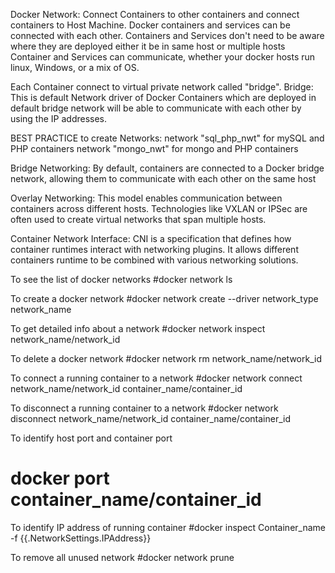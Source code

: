 Docker Network: Connect Containers to other containers and connect containers to Host Machine.
Docker containers and services can be connected with each other.
Containers and Services don't need to be aware where they are deployed either it be in same host or multiple hosts
Container and Services can communicate, whether your docker hosts run linux, Windows, or a mix of OS.

Each Container connect to virtual private network called "bridge".
Bridge: This is default Network driver of Docker
Containers which are deployed in default bridge network will be able to communicate with each other by using the IP addresses.

BEST PRACTICE to create Networks:
network "sql_php_nwt" for mySQL and PHP containers
network "mongo_nwt" for mongo and PHP containers

Bridge Networking: By default, containers are connected to a Docker bridge network, allowing them to communicate with each other on the same host 

Overlay Networking: This model enables communication between containers across different hosts. Technologies like VXLAN or IPSec are often used to create virtual networks that span multiple hosts.

Container Network Interface: CNI is a specification that defines how container runtimes interact with networking plugins. It allows different containers runtime to be combined with various networking solutions.

To see the list of docker networks
#docker network ls

To create a docker network
#docker network create --driver network_type network_name

To get detailed info about a network
#docker network inspect network_name/network_id

To delete a docker network
#docker network rm network_name/network_id

To connect a running container to a network
#docker network connect network_name/network_id  container_name/container_id

To disconnect a running container to a network
#docker network disconnect network_name/network_id  container_name/container_id

To identify host port and container port
# docker port container_name/container_id

To identify IP address of running container
#docker inspect Container_name -f {{.NetworkSettings.IPAddress}}

To remove all unused network
#docker network prune




